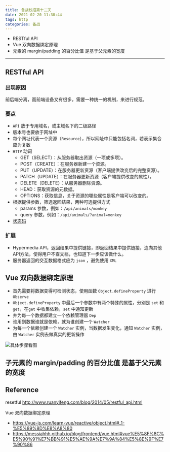 ```yaml
---
title: 备战校招第十二天
date: 2021-02-20 11:30:44
tags: http
categories: 备战
---
```




- RESTful API
- Vue 双向数据绑定原理
- 元素的 margin/padding 的百分比值 是基于父元素的宽度

---

<!--more-->



## RESTful API

### 出现原因

前后端分离，而前端设备又有很多，需要一种统一的机制，来进行规范。



### 要点

- `API` 放于专用域名，或主域名下的二级路径
- 版本号也要放于网址中
- 每个网址代表一个资源（`Resource`），所以网址中只能包括名词，若表示集合应为复数
- `HTTP` 动词
  - GET（SELECT）：从服务器取出资源（一项或多项）。
  - POST（CREATE）：在服务器新建一个资源。
  - PUT（UPDATE）：在服务器更新资源（客户端提供改变后的完整资源）。
  - PATCH（UPDATE）：在服务器更新资源（客户端提供改变的属性）。
  - DELETE（DELETE）：从服务器删除资源。
  - HEAD：获取资源的元数据。
  - OPTIONS：获取信息，关于资源的哪些属性是客户端可以改变的。
- 根据提供参数，筛选返回结果，两种可选提供方式
  - params 参数，例如：`/api/animals/monkey`
  - query 参数，例如：`/api/animals/?animal=monkey`
- [状态码](https://developer.mozilla.org/zh-CN/docs/Web/HTTP/Status)



### 扩展

- Hypermedia API，返回结果中提供链接，即返回结果中提供链接，连向其他API方法，使得用户不查文档，也知道下一步应该做什么。
- 服务器返回的交互数据格式应为 `json` ，避免使用 `XML`





## Vue 双向数据绑定原理

- 首先需要将数据变得可检测状态，使用函数 `Object.defineProperty` 进行 `Observe`
- `Object.defineProperty` 中最后一个参数中有两个特殊的属性，分别是 `set` 和 `get`，在`get` 中收集依赖，`set` 中通知更新
- 并为每一个数据都建立一个依赖管理器 `Dep`
- 谁用到数据谁就是依赖，就为谁创建一个 `Watcher`
- 为每一个依赖创建一个 `Watcher` 实例，当数据发生变化，通知 `Watcher` 实例，由 `Watcher` 实例去做真实的更新操作

![具体步骤看图](https://vue-js.com/learn-vue/assets/img/3.0b99330d.jpg)



## 子元素的 margin/padding 的百分比值 是基于父元素的宽度

## Reference

resetful http://www.ruanyifeng.com/blog/2014/05/restful_api.html

Vue 双向数据绑定原理

- https://vue-js.com/learn-vue/reactive/object.html#_1-%E5%89%8D%E8%A8%80
- https://messiahhh.github.io/blog/frontend/vue.html#vue%E5%8F%8C%E5%90%91%E7%BB%91%E5%AE%9A%E7%9A%84%E5%8E%9F%E7%90%86